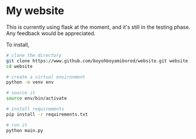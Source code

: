 # My website

This is currently using flask at the moment, and it's still in the testing phase.  
Any feedback would be appreciated.

To install,

```bash
# clone the directory
git clone https://www.github.com/boyohboyamibored/website.git website
cd website

# create a virtual environment
python -m venv env

# source it
source env/bin/activate

# install requirements
pip install -r requirements.txt

# run it
python main.py
```
